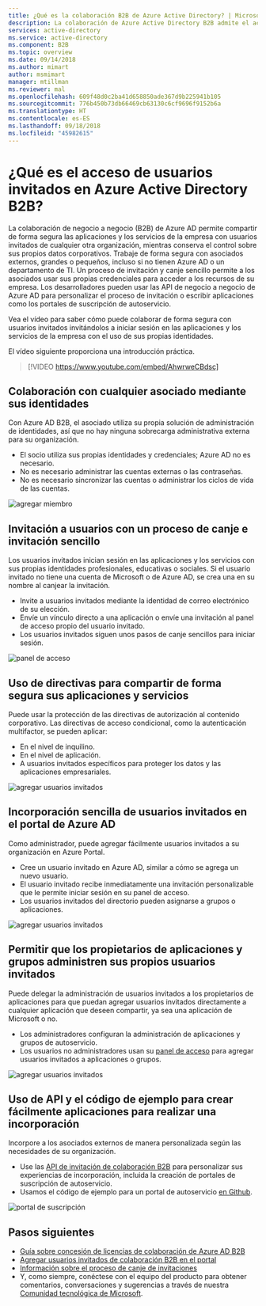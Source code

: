 ```yaml
---
title: ¿Qué es la colaboración B2B de Azure Active Directory? | Microsoft Docs
description: La colaboración de Azure Active Directory B2B admite el acceso de usuarios invitados, para poder compartir recursos de forma segura y colaborar con asociados externos.
services: active-directory
ms.service: active-directory
ms.component: B2B
ms.topic: overview
ms.date: 09/14/2018
ms.author: mimart
author: msmimart
manager: mtillman
ms.reviewer: mal
ms.openlocfilehash: 609f48d0c2ba41d658850ade367d9b225941b105
ms.sourcegitcommit: 776b450b73db66469cb63130c6cf9696f9152b6a
ms.translationtype: HT
ms.contentlocale: es-ES
ms.lasthandoff: 09/18/2018
ms.locfileid: "45982615"
---
```

# <a name="what-is-guest-user-access-in-azure-active-directory-b2b"></a>¿Qué es el acceso de usuarios invitados en Azure Active Directory B2B?

La colaboración de negocio a negocio (B2B) de Azure AD permite compartir de forma segura las aplicaciones y los servicios de la empresa con usuarios invitados de cualquier otra organización, mientras conserva el control sobre sus propios datos corporativos. Trabaje de forma segura con asociados externos, grandes o pequeños, incluso si no tienen Azure AD o un departamento de TI. Un proceso de invitación y canje sencillo permite a los asociados usar sus propias credenciales para acceder a los recursos de su empresa. Los desarrolladores pueden usar las API de negocio a negocio de Azure AD para personalizar el proceso de invitación o escribir aplicaciones como los portales de suscripción de autoservicio.

Vea el vídeo para saber cómo puede colaborar de forma segura con usuarios invitados invitándolos a iniciar sesión en las aplicaciones y los servicios de la empresa con el uso de sus propias identidades.

El vídeo siguiente proporciona una introducción práctica.

>[!VIDEO https://www.youtube.com/embed/AhwrweCBdsc]

## <a name="collaborate-with-any-partner-using-their-identities"></a>Colaboración con cualquier asociado mediante sus identidades
Con Azure AD B2B, el asociado utiliza su propia solución de administración de identidades, así que no hay ninguna sobrecarga administrativa externa para su organización. 
- El socio utiliza sus propias identidades y credenciales; Azure AD no es necesario. 
- No es necesario administrar las cuentas externas o las contraseñas. 
- No es necesario sincronizar las cuentas o administrar los ciclos de vida de las cuentas.  

![agregar miembro](media/what-is-b2b/add-member.png)

## <a name="invite-guest-users-with-a-simple-invitation-and-redemption-process"></a>Invitación a usuarios con un proceso de canje e invitación sencillo
Los usuarios invitados inician sesión en las aplicaciones y los servicios con sus propias identidades profesionales, educativas o sociales. Si el usuario invitado no tiene una cuenta de Microsoft o de Azure AD, se crea una en su nombre al canjear la invitación. 
- Invite a usuarios invitados mediante la identidad de correo electrónico de su elección.
- Envíe un vínculo directo a una aplicación o envíe una invitación al panel de acceso propio del usuario invitado. 
- Los usuarios invitados siguen unos pasos de canje sencillos para iniciar sesión.

![panel de acceso](media/what-is-b2b/consentscreen.png)

## <a name="use-policies-to-securely-share-your-apps-and-services"></a>Uso de directivas para compartir de forma segura sus aplicaciones y servicios
Puede usar la protección de las directivas de autorización al contenido corporativo. Las directivas de acceso condicional, como la autenticación multifactor, se pueden aplicar:
- En el nivel de inquilino.
- En el nivel de aplicación.
- A usuarios invitados específicos para proteger los datos y las aplicaciones empresariales.

![agregar usuarios invitados](media/what-is-b2b/tutorial-mfa-policy-2.png)


## <a name="easily-add-guest-users-in-the-azure-ad-portal"></a>Incorporación sencilla de usuarios invitados en el portal de Azure AD

Como administrador, puede agregar fácilmente usuarios invitados a su organización en Azure Portal.
- Cree un usuario invitado en Azure AD, similar a cómo se agrega un nuevo usuario.
- El usuario invitado recibe inmediatamente una invitación personalizable que le permite iniciar sesión en su panel de acceso.
- Los usuarios invitados del directorio pueden asignarse a grupos o aplicaciones.  

![agregar usuarios invitados](media/what-is-b2b/adding-b2b-users-admin.png)

## <a name="let-application-and-group-owners-manage-their-own-guest-users"></a>Permitir que los propietarios de aplicaciones y grupos administren sus propios usuarios invitados

Puede delegar la administración de usuarios invitados a los propietarios de aplicaciones para que puedan agregar usuarios invitados directamente a cualquier aplicación que deseen compartir, ya sea una aplicación de Microsoft o no. 
 - Los administradores configuran la administración de aplicaciones y grupos de autoservicio.
 - Los usuarios no administradores usan su [panel de acceso](https://myapps.microsoft.com) para agregar usuarios invitados a aplicaciones o grupos.

![agregar usuarios invitados](media/what-is-b2b/access-panel-manage-app.png)

## <a name="use-apis-and-sample-code-to-easily-build-applications-to-onboard"></a>Uso de API y el código de ejemplo para crear fácilmente aplicaciones para realizar una incorporación

Incorpore a los asociados externos de manera personalizada según las necesidades de su organización.
- Use las [API de invitación de colaboración B2B](https://developer.microsoft.com/graph/docs/api-reference/v1.0/resources/invitation) para personalizar sus experiencias de incorporación, incluida la creación de portales de suscripción de autoservicio. 
- Usamos el código de ejemplo para un portal de autoservicio [en Github](https://github.com/Azure/active-directory-dotnet-graphapi-b2bportal-web).

![portal de suscripción](media/what-is-b2b/sign-up-portal.png)

## <a name="next-steps"></a>Pasos siguientes

- [Guía sobre concesión de licencias de colaboración de Azure AD B2B](licensing-guidance.md)
- [Agregar usuarios invitados de colaboración B2B en el portal](add-users-administrator.md)
- [Información sobre el proceso de canje de invitaciones](redemption-experience.md)
- Y, como siempre, conéctese con el equipo del producto para obtener comentarios, conversaciones y sugerencias a través de nuestra [Comunidad tecnológica de Microsoft](https://techcommunity.microsoft.com/t5/Azure-Active-Directory-B2B/bd-p/AzureAD_B2b).